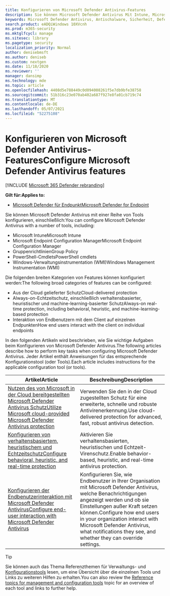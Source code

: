 ```yaml
---
title: Konfigurieren von Microsoft Defender Antivirus-Features
description: Sie können Microsoft Defender Antivirus Mit Intune, Microsoft Endpoint Configuration Manager, Gruppenrichtlinie und PowerShell konfigurieren.
keywords: Microsoft Defender Antivirus, Antischalware, Sicherheit, Defender, Konfigurieren, Konfiguration, Config Manager, Microsoft Endpoint Configuration Manager, SCCM, Intune, MDM, Verwaltung mobiler Geräte, GP, Gruppenrichtlinie, PowerShell
search.product: eADQiWindows 10XVcnh
ms.prod: m365-security
ms.mktglfcycl: manage
ms.sitesec: library
ms.pagetype: security
localization_priority: Normal
author: denisebmsft
ms.author: deniseb
ms.custom: nextgen
ms.date: 11/18/2020
ms.reviewer: ''
manager: dansimp
ms.technology: mde
ms.topic: article
ms.openlocfilehash: 4408d5e788449c0d094008261f5e7db9bfe38758
ms.sourcegitcommit: 51b316c23e070ab402a687f927e8fa01cb719c74
ms.translationtype: MT
ms.contentlocale: de-DE
ms.lasthandoff: 05/07/2021
ms.locfileid: "52275108"
---
```

# <a name="configure-microsoft-defender-antivirus-features"></a><span data-ttu-id="30229-104">Konfigurieren von Microsoft Defender Antivirus-Features</span><span class="sxs-lookup"><span data-stu-id="30229-104">Configure Microsoft Defender Antivirus features</span></span>

[!INCLUDE [Microsoft 365 Defender rebranding](../../includes/microsoft-defender.md)]


<span data-ttu-id="30229-105">**Gilt für:**</span><span class="sxs-lookup"><span data-stu-id="30229-105">**Applies to:**</span></span>

- [<span data-ttu-id="30229-106">Microsoft Defender für Endpunkt</span><span class="sxs-lookup"><span data-stu-id="30229-106">Microsoft Defender for Endpoint</span></span>](/microsoft-365/security/defender-endpoint/)

<span data-ttu-id="30229-107">Sie können Microsoft Defender Antivirus mit einer Reihe von Tools konfigurieren, einschließlich:</span><span class="sxs-lookup"><span data-stu-id="30229-107">You can configure Microsoft Defender Antivirus with a number of tools, including:</span></span>

- <span data-ttu-id="30229-108">Microsoft Intune</span><span class="sxs-lookup"><span data-stu-id="30229-108">Microsoft Intune</span></span>
- <span data-ttu-id="30229-109">Microsoft Endpoint Configuration Manager</span><span class="sxs-lookup"><span data-stu-id="30229-109">Microsoft Endpoint Configuration Manager</span></span>
- <span data-ttu-id="30229-110">Gruppenrichtlinien</span><span class="sxs-lookup"><span data-stu-id="30229-110">Group Policy</span></span>
- <span data-ttu-id="30229-111">PowerShell-Cmdlets</span><span class="sxs-lookup"><span data-stu-id="30229-111">PowerShell cmdlets</span></span>
- <span data-ttu-id="30229-112">Windows-Verwaltungsinstrumentation (WMI)</span><span class="sxs-lookup"><span data-stu-id="30229-112">Windows Management Instrumentation (WMI)</span></span>

<span data-ttu-id="30229-113">Die folgenden breiten Kategorien von Features können konfiguriert werden:</span><span class="sxs-lookup"><span data-stu-id="30229-113">The following broad categories of features can be configured:</span></span>

- <span data-ttu-id="30229-114">Aus der Cloud gelieferter Schutz</span><span class="sxs-lookup"><span data-stu-id="30229-114">Cloud-delivered protection</span></span>
- <span data-ttu-id="30229-115">Always-on-Echtzeitschutz, einschließlich verhaltensbasierter, heuristischer und machine-learning-basierter Schutz</span><span class="sxs-lookup"><span data-stu-id="30229-115">Always-on real-time protection, including behavioral, heuristic, and machine-learning-based protection</span></span>
- <span data-ttu-id="30229-116">Interaktion von Endbenutzern mit dem Client auf einzelnen Endpunkten</span><span class="sxs-lookup"><span data-stu-id="30229-116">How end users interact with the client on individual endpoints</span></span>

<span data-ttu-id="30229-117">In den folgenden Artikeln wird beschrieben, wie Sie wichtige Aufgaben beim Konfigurieren von Microsoft Defender Antivirus.</span><span class="sxs-lookup"><span data-stu-id="30229-117">The following articles describe how to perform key tasks when configuring Microsoft Defender Antivirus.</span></span> <span data-ttu-id="30229-118">Jeder Artikel enthält Anweisungen für das entsprechende Konfigurationstool (oder Tools).</span><span class="sxs-lookup"><span data-stu-id="30229-118">Each article includes instructions for the applicable configuration tool (or tools).</span></span>

|<span data-ttu-id="30229-119">Artikel</span><span class="sxs-lookup"><span data-stu-id="30229-119">Article</span></span>  |<span data-ttu-id="30229-120">Beschreibung</span><span class="sxs-lookup"><span data-stu-id="30229-120">Description</span></span>  |
|---------|---------|
|[<span data-ttu-id="30229-121">Nutzen des von Microsoft in der Cloud bereitgestellten Microsoft Defender Antivirus Schutz</span><span class="sxs-lookup"><span data-stu-id="30229-121">Utilize Microsoft cloud-provided Microsoft Defender Antivirus protection</span></span>](cloud-protection-microsoft-defender-antivirus.md)     | <span data-ttu-id="30229-122">Verwenden Sie den in der Cloud zugestellten Schutz für eine erweiterte, schnelle und robuste Antivirenerkennung.</span><span class="sxs-lookup"><span data-stu-id="30229-122">Use cloud-delivered protection for advanced, fast, robust antivirus detection.</span></span>        |
|[<span data-ttu-id="30229-123">Konfigurieren von verhaltensbasiertem, heuristischem und Echtzeitschutz</span><span class="sxs-lookup"><span data-stu-id="30229-123">Configure behavioral, heuristic, and real-time protection</span></span>](configure-protection-features-microsoft-defender-antivirus.md)     |<span data-ttu-id="30229-124">Aktivieren Sie verhaltensbasierten, heuristischen und Echtzeit-Virenschutz.</span><span class="sxs-lookup"><span data-stu-id="30229-124">Enable behavior-based, heuristic, and real-time antivirus protection.</span></span>         |
|[<span data-ttu-id="30229-125">Konfigurieren der Endbenutzerinteraktion mit Microsoft Defender Antivirus</span><span class="sxs-lookup"><span data-stu-id="30229-125">Configure end-user interaction with Microsoft Defender Antivirus</span></span>](configure-end-user-interaction-microsoft-defender-antivirus.md) | <span data-ttu-id="30229-126">Konfigurieren Sie, wie Endbenutzer in Ihrer Organisation mit Microsoft Defender Antivirus, welche Benachrichtigungen angezeigt werden und ob sie Einstellungen außer Kraft setzen können.</span><span class="sxs-lookup"><span data-stu-id="30229-126">Configure how end users in your organization interact with Microsoft Defender Antivirus, what notifications they see, and whether they can override settings.</span></span> |

> [!TIP]
> <span data-ttu-id="30229-127">Sie können auch das Thema Referenzthemen für Verwaltungs- und [Konfigurationstools](configuration-management-reference-microsoft-defender-antivirus.md) lesen, um eine Übersicht über die einzelnen Tools und Links zu weiteren Hilfen zu erhalten.</span><span class="sxs-lookup"><span data-stu-id="30229-127">You can also review the [Reference topics for management and configuration tools](configuration-management-reference-microsoft-defender-antivirus.md) topic for an overview of each tool and links to further help.</span></span>